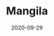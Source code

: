 ---
title: Mangila
description: Mangila is a minimalistic and elegant theme that will highlight your personality.
image: '/assets/img/projects/mangila-preview.jpg'
price: 29
home: https://jekyllthemes.io/theme/mangila-blog-jekyll-theme
demo: https://mangila.netlify.com/
date: 2020-09-29
---